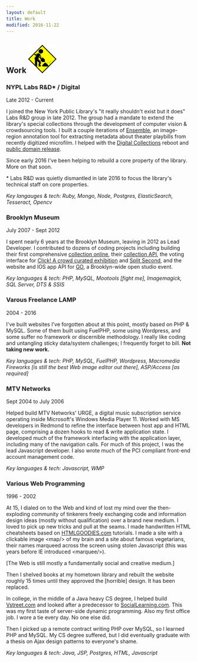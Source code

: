 ```yaml
---
layout: default
title: Work
modified: 2016-11-22
---
```


## Work ![under construction](/assets/images/under-construction.gif "UC")

### NYPL Labs R&amp;D* / Digital

<p class="byline">Late 2012 - Current</p>

I joined the New York Public Library's "it really shouldn't exist but it does" Labs R&amp;D group in late 2012. The group had a mandate to extend the library's special collections through the development of computer vision & crowdsourcing tools. I built a couple iterations of <a href="http://ensemble.nypl.org" target="_blank">Ensemble</a>, an image-region annotation tool for extracting metadata about theater playbills from recently digitized microfilm. I helped with the <a href="http://digitalcollections.nypl.org" target="_blank">Digital Collections</a> reboot and <a href="http://publicdomain.nypl.org/" target="_blank">public domain release</a>.

Since early 2016 I've been helping to rebuild a core property of the library. More on that soon.

\* Labs R&D was quietly dismantled in late 2016 to focus the library's technical staff on core properties.

*Key langauges & tech: Ruby, Mongo, Node, Postgres, ElasticSearch, Tesseract, Opencv*

### Brooklyn Museum

<p class="byline">July 2007 - Sept 2012</p>

I spent nearly 6 years at the Brooklyn Museum, leaving in 2012 as Lead Developer. I contributed to dozens of coding projects including building their first comprehensive <a href="http://brooklynmuseum.org/opencollection" target="_blank">collection online</a>, their <a href="https://www.brooklynmuseum.org/opencollection/api" target="_blank">collection API</a>, the voting interface for <a href="https://www.brooklynmuseum.org/exhibitions/click/" target="_blank">Click! A crowd curated exhibition</a> and <a href="https://www.brooklynmuseum.org/exhibitions/splitsecond" target="_blank">Split Second</a>, and the website and IOS app API for <a href="https://www.brooklynmuseum.org/exhibitions/go/" target="_blank">GO</a>, a Brooklyn-wide open studio event.

*Key languages & tech: PHP, MySQL, Mootools [fight me], Imagemagick, SQL Server, DTS & SSIS*

### Varous Freelance LAMP

<p class="byline">2004 - 2016</p>

I've built websites I've forgotten about at this point, mostly based on PHP & MySQL. Some of them built using FuelPHP, some using Wordpress, and some suffer no framework or discernible methodology. I really like coding and untangling sticky data/system challenges; I frequently forget to bill. **Not taking new work.**

*Key languages & tech: PHP, MySQL, FuelPHP, Wordpress, Macromedia Fireworks [is still the best Web image editor out there], ASP/Access [as required]*


### MTV Networks

<p class="byline">Sept 2004 to July 2006</p>

Helped build MTV Networks' URGE, a digital music subscription service operating inside Microsoft's Windows Media Player 11. Worked with MS developers in Redmond to refine the interface between host app and HTML page, comprising a dozen hooks to read & write application state. I developed much of the framework interfacing with the application layer, including many of the navigation calls. For much of this project, I was the lead Javascript developer. I also wrote much of the PCI compliant front-end account management code.

*Key languages & tech: Javascript, WMP*

### Various Web Programming

<p class="byline">1996 - 2002</p>

At 15, I dialed on to the Web and kind of lost my mind over the then-exploding community of tinkerers freely exchanging code and information design ideas (mostly without qualification) over a brand new medium. I loved to pick up new tricks and pull at the seams. I made handwritten HTML cheatsheets based on <a href="https://web.archive.org/web/19970529013015/http://htmlgoodies.com/" target="_blank">HTMLGOODIES.com</a> tutorials. I made a site with a clickable image &lt;map/&gt; of my brain and a site about famous vegetarians, their names marqueed across the screen using stolen Javascript (this was years before IE introduced &lt;marquee/&gt;). 

[The Web is still mostly a fundamentally social and creative medium.]

Then I shelved books at my hometown library and rebuilt the website roughly 15 times until they approved the [horrible] design. It has been replaced.

In college, in the middle of a Java heavy CS degree, I helped build <a href="http://vstreet.com" target="_blank">Vstreet.com</a> and looked after a predecessor to <a href="http://www.sociallearning.com/" target="_blank">SocialLearning.com</a>. This was my first taste of server-side dynamic programming. Also my first office job. I wore a tie every day. No one else did.

Then I picked up a remote contract writing PHP over MySQL, so I learned PHP and MySQL. My CS degree suffered, but I did eventually graduate with a thesis on Ajax design patterns to everyone's shame.

*Key languages & tech: Java, JSP, Postgres, HTML, Javascript*
